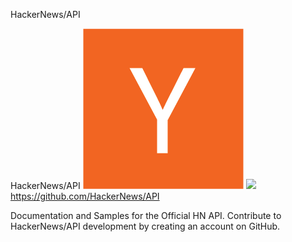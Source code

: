 HackerNews/API

HackerNews/API
![](../_resources/5a3cd4d1d3a3ef2a3304daec9b418723.png)
![](../_resources/8e7c4882d6ca034f0e14355cbae1d8f9.png)https://github.com/HackerNews/API

Documentation and Samples for the Official HN API. Contribute to HackerNews/API development by creating an account on GitHub.